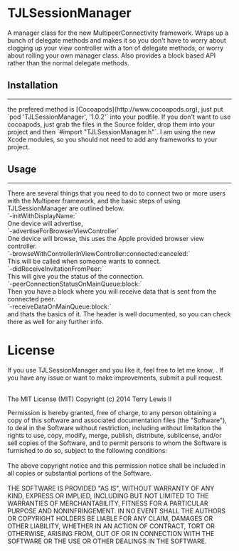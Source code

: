 <h1>TJLSessionManager</h1>
A manager class for the new MultipeerConnectivity framework. Wraps up a bunch of delegate methods and makes it so you don't have to worry about clogging up your view controller with a ton of delegate methods, or worry about rolling your own manager class. Also provides a block based API rather than the normal delegate methods.

<h2>Installation</h2>
<hr>
the prefered method is [Cocoapods](http://www.cocoapods.org), just put `pod 'TJLSessionManager', '1.0.2'` into your podfile. If you don't want to use cocoapods, just grab the files in the Source folder, drop them into your project and then `#import "TJLSessionManager.h"`. I am using the new Xcode modules, so you should not need to add any frameworks to your project.
<h2>Usage</h2>
<hr>
There are several things that you need to do to connect two or more users with the Multipeer framework, and the basic steps of using TJLSessionManager are outlined below.<br>
`-initWithDisplayName:`<br>
One device will advertise,<br>
`-advertiseForBrowserViewController`<br>
One device will browse, this uses the Apple provided browser view controller.<br>
`-browseWithControllerInViewController:connected:canceled:`<br>
This will be called when someone wants to connect.<br>
`-didReceiveInvitationFromPeer:`<br>
This will give you the status of the connection.<br>
`-peerConnectionStatusOnMainQueue:block:`<br>
Then you have a block where you will receive data that is sent from the connected peer.<br>
`-receiveDataOnMainQueue:block:`<br>
and thats the basics of it. The header is well documented, so you can check there as well for any further info.<br>


<h1>License</h1>
If you use TJLSessionManager and you like it, feel free to let me know, <terry@ploverproductions.com>. If you have any issue or want to make improvements, submit a pull request.<br><br>

The MIT License (MIT)
Copyright (c) 2014 Terry Lewis II

Permission is hereby granted, free of charge, to any person obtaining a copy of this software and associated documentation files (the "Software"), to deal in the Software without restriction, including without limitation the rights to use, copy, modify, merge, publish, distribute, sublicense, and/or sell copies of the Software, and to permit persons to whom the Software is furnished to do so, subject to the following conditions:
<br><br>
The above copyright notice and this permission notice shall be included in all copies or substantial portions of the Software.
<br><br>
THE SOFTWARE IS PROVIDED "AS IS", WITHOUT WARRANTY OF ANY KIND, EXPRESS OR IMPLIED, INCLUDING BUT NOT LIMITED TO THE WARRANTIES OF MERCHANTABILITY, FITNESS FOR A PARTICULAR PURPOSE AND NONINFRINGEMENT. IN NO EVENT SHALL THE AUTHORS OR COPYRIGHT HOLDERS BE LIABLE FOR ANY CLAIM, DAMAGES OR OTHER LIABILITY, WHETHER IN AN ACTION OF CONTRACT, TORT OR OTHERWISE, ARISING FROM, OUT OF OR IN CONNECTION WITH THE SOFTWARE OR THE USE OR OTHER DEALINGS IN THE SOFTWARE.


